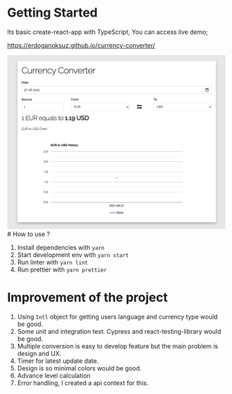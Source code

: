 # Getting Started

Its basic create-react-app with TypeScript, You can access live demo; 

https://erdoganoksuz.github.io/currency-converter/

![currency-converter-overview](/docs/converter.png)  # How to use ?
1. Install dependencies with `yarn`
2. Start development env with `yarn start`
3. Run linter with `yarn lint`
4. Run prettier with `yarn prettier`
   
# Improvement of the project
1. Using `Intl` object for getting users language and currency type would be good.
2. Some unit and integration test. Cypress and react-testing-library would be good.
3. Multiple conversion is easy to develop feature but the main problem is design and UX.
4. Timer for latest update date.
5. Design is so minimal colors would be good.
6. Advance level calculation
7. Error handling, I created a api context for this.

